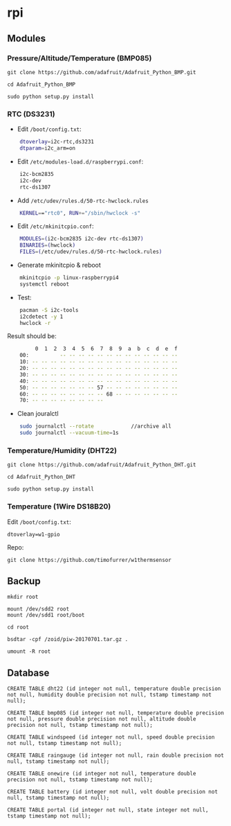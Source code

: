# rpi

Modules
-------

### Pressure/Altitude/Temperature (BMP085)

    git clone https://github.com/adafruit/Adafruit_Python_BMP.git
    
    cd Adafruit_Python_BMP
    
    sudo python setup.py install

### RTC (DS3231)

* Edit `/boot/config.txt`:

```bash
    dtoverlay=i2c-rtc,ds3231
    dtparam=i2c_arm=on
```

* Edit `/etc/modules-load.d/raspberrypi.conf`:

```bash
    i2c-bcm2835
    i2c-dev
    rtc-ds1307
```
    
* Add `/etc/udev/rules.d/50-rtc-hwclock.rules`

```bash
    KERNEL=="rtc0", RUN+="/sbin/hwclock -s"
```

* Edit `/etc/mkinitcpio.conf`:


```bash
    MODULES=(i2c-bcm2835 i2c-dev rtc-ds1307)
    BINARIES=(hwclock)
    FILES=(/etc/udev/rules.d/50-rtc-hwclock.rules)
```

* Generate mkinitcpio & reboot

```bash
    mkinitcpio -p linux-raspberrypi4
    systemctl reboot
```

* Test:

```bash
    pacman -S i2c-tools
    i2cdetect -y 1
    hwclock -r
```
Result should be:

```bash
         0  1  2  3  4  5  6  7  8  9  a  b  c  d  e  f
    00:          -- -- -- -- -- -- -- -- -- -- -- -- -- 
    10: -- -- -- -- -- -- -- -- -- -- -- -- -- -- -- -- 
    20: -- -- -- -- -- -- -- -- -- -- -- -- -- -- -- -- 
    30: -- -- -- -- -- -- -- -- -- -- -- -- -- -- -- -- 
    40: -- -- -- -- -- -- -- -- -- -- -- -- -- -- -- -- 
    50: -- -- -- -- -- -- -- 57 -- -- -- -- -- -- -- -- 
    60: -- -- -- -- -- -- -- -- 68 -- -- -- -- -- -- -- 
    70: -- -- -- -- -- -- -- -- 
```

* Clean jouralctl

```bash
    sudo journalctl --rotate            //archive all
    sudo journalctl --vacuum-time=1s
```

### Temperature/Humidity (DHT22)

    git clone https://github.com/adafruit/Adafruit_Python_DHT.git
    
    cd Adafruit_Python_DHT
    
    sudo python setup.py install

### Temperature (1Wire DS18B20)

Edit `/boot/config.txt`:

    dtoverlay=w1-gpio

Repo:

    git clone https://github.com/timofurrer/w1thermsensor

Backup
------

    mkdir root

    mount /dev/sdd2 root
    mount /dev/sdd1 root/boot

    cd root

    bsdtar -cpf /zoid/piw-20170701.tar.gz .

    umount -R root

Database
--------

    CREATE TABLE dht22 (id integer not null, temperature double precision not null, humidity double precision not null, tstamp timestamp not null);
    
    CREATE TABLE bmp085 (id integer not null, temperature double precision not null, pressure double precision not null, altitude double precision not null, tstamp timestamp not null);

    CREATE TABLE windspeed (id integer not null, speed double precision not null, tstamp timestamp not null);

    CREATE TABLE raingauge (id integer not null, rain double precision not null, tstamp timestamp not null);

    CREATE TABLE onewire (id integer not null, temperature double precision not null, tstamp timestamp not null);

    CREATE TABLE battery (id integer not null, volt double precision not null, tstamp timestamp not null);

    CREATE TABLE portal (id integer not null, state integer not null, tstamp timestamp not null);


